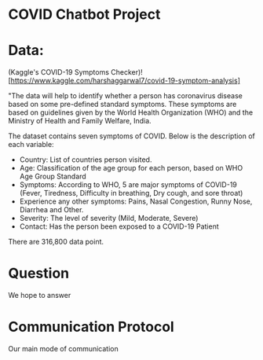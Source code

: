 # COVID Chatbot Project


# Data: 
(Kaggle's COVID-19 Symptoms Checker)![https://www.kaggle.com/harshaggarwal7/covid-19-symptom-analysis]

"The data will help to identify whether a person has coronavirus disease based on some pre-defined standard symptoms. These symptoms are based on guidelines given by the World Health Organization (WHO) and the Ministry of Health and Family Welfare, India.

The dataset contains seven symptoms of COVID. Below is the description of each variable: 
- Country: List of countries person visited.
- Age: Classification of the age group for each person, based on WHO Age Group Standard
- Symptoms: According to WHO, 5 are major symptoms of COVID-19 (Fever, Tiredness, Difficulty in breathing, Dry cough, and sore throat)
- Experience any other symptoms: Pains, Nasal Congestion, Runny Nose, Diarrhea and Other.
- Severity: The level of severity (Mild, Moderate, Severe)
- Contact: Has the person been exposed to a COVID-19 Patient

There are 316,800 data point.

# Question 
We hope to answer 

# Communication Protocol
Our main mode of communication